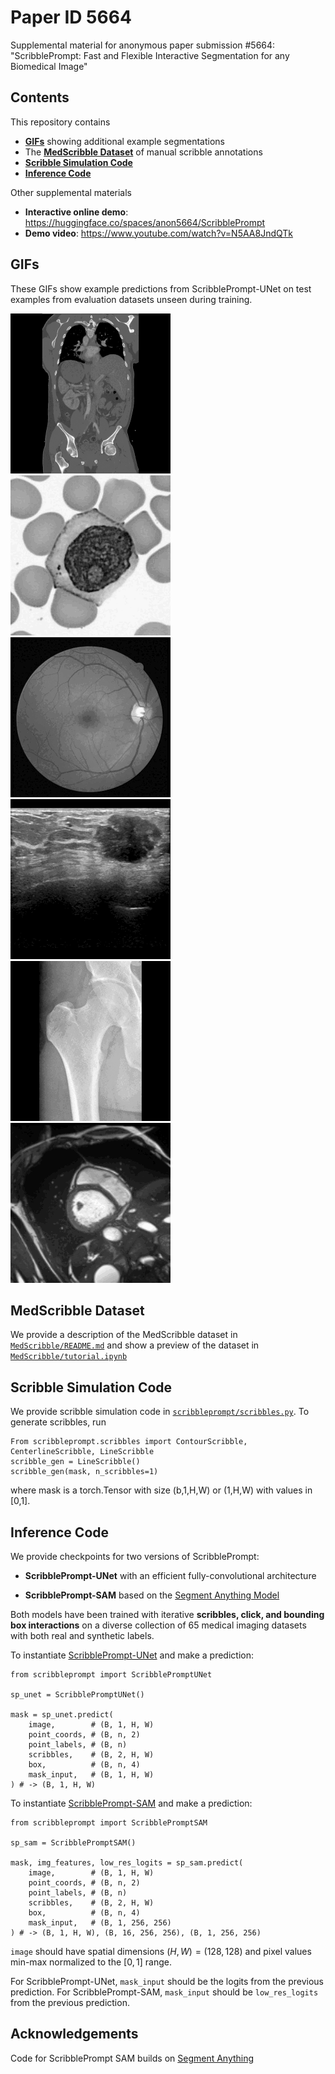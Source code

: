 # Paper ID 5664

Supplemental material for anonymous paper submission #5664: "ScribblePrompt: Fast and Flexible Interactive Segmentation for any Biomedical Image"

## Contents

This repository contains
* [**GIFs**](#gifs) showing additional example segmentations
* The [**MedScribble Dataset**](#medscribble-dataset) of manual scribble annotations
* [**Scribble Simulation Code**](#scribble-simulation-code)
* [**Inference Code**](#inference-code)

Other supplemental materials
* **Interactive online demo**: https://huggingface.co/spaces/anon5664/ScribblePrompt
* **Demo video**: https://www.youtube.com/watch?v=N5AA8JndQTk

## GIFs

These GIFs show example predictions from ScribblePrompt-UNet on test examples from evaluation datasets unseen during training.

![](https://github.com/anon5664/paper5664/blob/main/gifs/total_segmentator.gif)
![](https://github.com/anon5664/paper5664/blob/main/gifs/wbc.gif)
![](https://github.com/anon5664/paper5664/blob/main/gifs/drive.gif)
![](https://github.com/anon5664/paper5664/blob/main/gifs/buid.gif)
![](https://github.com/anon5664/paper5664/blob/main/gifs/hipxray.gif)
![](https://github.com/anon5664/paper5664/blob/main/gifs/acdc.gif)

## MedScribble Dataset

We provide a description of the MedScribble dataset in [`MedScribble/README.md`](https://github.com/anon5664/paper5664/blob/main/MedScribble/README.md) and show a preview of the dataset in [`MedScribble/tutorial.ipynb`](https://github.com/anon5664/paper5664/blob/main/MedScribble/tutorial.ipynb)

## Scribble Simulation Code

We provide scribble simulation code in [`scribbleprompt/scribbles.py`](https://github.com/anon5664/paper5664/blob/main/scribbleprompt/scribbles.py). To generate scribbles, run

```
From scribbleprompt.scribbles import ContourScribble, CenterlineScribble, LineScribble
scribble_gen = LineScribble()
scribble_gen(mask, n_scribbles=1)
```
where mask is a torch.Tensor with size (b,1,H,W) or (1,H,W) with values in [0,1].

## Inference Code  

We provide checkpoints for two versions of ScribblePrompt:

* **ScribblePrompt-UNet** with an efficient fully-convolutional architecture  

* **ScribblePrompt-SAM** based on the [Segment Anything Model](https://github.com/facebookresearch/segment-anything)

Both models have been trained with iterative **scribbles, click, and bounding box interactions** on a diverse collection of 65 medical imaging datasets with both real and synthetic labels. 

To instantiate [ScribblePrompt-UNet](https://github.com/anon5664/paper5664/blob/main/scribbleprompt/unet.py) and make a prediction:
```
from scribbleprompt import ScribblePromptUNet

sp_unet = ScribblePromptUNet()

mask = sp_unet.predict(
    image,        # (B, 1, H, W) 
    point_coords, # (B, n, 2)
    point_labels, # (B, n)
    scribbles,    # (B, 2, H, W)
    box,          # (B, n, 4)
    mask_input,   # (B, 1, H, W)
) # -> (B, 1, H, W) 
```

To instantiate [ScribblePrompt-SAM](https://github.com/anon5664/paper5664/blob/main/scribbleprompt/sam.py) and make a prediction:
```
from scribbleprompt import ScribblePromptSAM

sp_sam = ScribblePromptSAM()

mask, img_features, low_res_logits = sp_sam.predict(
    image,        # (B, 1, H, W) 
    point_coords, # (B, n, 2)
    point_labels, # (B, n)
    scribbles,    # (B, 2, H, W)
    box,          # (B, n, 4)
    mask_input,   # (B, 1, 256, 256)
) # -> (B, 1, H, W), (B, 16, 256, 256), (B, 1, 256, 256)

```
`image` should have spatial dimensions $(H,W) = (128,128)$ and pixel values min-max normalized to the $[0,1]$ range. 

For ScribblePrompt-UNet, `mask_input` should be the logits from the previous prediction. For ScribblePrompt-SAM, `mask_input` should be `low_res_logits` from the previous prediction. 

## Acknowledgements

Code for ScribblePrompt SAM builds on [Segment Anything](https://github.com/facebookresearch/segment-anything) 
